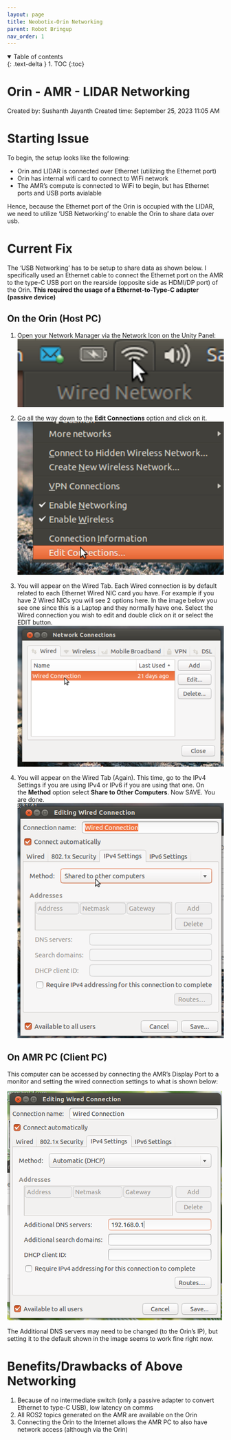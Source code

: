 ```yaml
---
layout: page
title: Neobotix-Orin Networking
parent: Robot Bringup
nav_order: 1
---
```


<details open markdown="block">
  <summary>
    Table of contents
  </summary>
  {: .text-delta }
1. TOC
{:toc}
</details>

# Orin - AMR - LIDAR Networking

Created by: Sushanth Jayanth
Created time: September 25, 2023 11:05 AM

# Starting Issue

To begin, the setup looks like the following:

- Orin and LIDAR is connected over Ethernet (utilizing the Ethernet port)
- Orin has internal wifi card to connect to WiFi network
- The AMR’s compute is connected to WiFi to begin, but has Ethernet ports and USB ports avialable

Hence, because the Ethernet port of the Orin is occupied with the LIDAR, we need to utilize ‘USB Networking’ to enable the Orin to share data over usb.

# Current Fix

The ‘USB Networking’ has to be setup to share data as shown below. I specifically used an Ethernet cable to connect the Ethernet port on the AMR to the type-C USB port on the rearside (opposite side as HDMI/DP port) of the Orin. **This required the usage of a Ethernet-to-Type-C adapter (passive device)**

## On the Orin (Host PC)

1. Open your Network Manager via the Network Icon on the Unity Panel:
   ![](/images/robot_bringup/networking/image.png)

2. Go all the way down to the **Edit Connections** option and click on it.
   ![](/images/robot_bringup/networking/image%20(1).png)

3. You will appear on the Wired Tab. Each Wired connection is by default related to each Ethernet Wired NIC card you have. For example if you have 2 Wired NICs you will see 2 options here. In the image below you see one since this is a Laptop and they normally have one. Select the Wired connection you wish to edit and double click on it or select the EDIT button.
   ![](/images/robot_bringup/networking/image%20(2).png)

4. You will appear on the Wired Tab (Again). This time, go to the IPv4 Settings if you are using IPv4 or IPv6 if you are using that one. On the **Method** option select **Share to Other Computers**. Now SAVE. You are done.
   ![](/images/robot_bringup/networking/image%20(3).png)

## On AMR PC (Client PC)

This computer can be accessed by connecting the AMR’s Display Port to a monitor and setting the wired connection settings to what is shown below:

![](/images/robot_bringup/networking/image(4).png)

The Additional DNS servers may need to be changed (to the Orin’s IP), but setting it to the default shown in the image seems to work fine right now.

# Benefits/Drawbacks of Above Networking

1. Because of no intermediate switch (only a passive adapter to convert Ethernet to type-C USB), low latency on comms
2. All ROS2 topics generated on the AMR are available on the Orin
3. Connecting the Orin to the Internet allows the AMR PC to also have network access (although via the Orin)